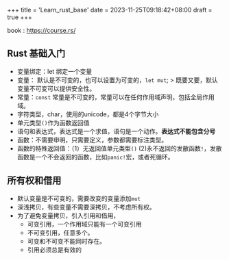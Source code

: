 +++
title = 'Learn_rust_base'
date = 2023-11-25T09:18:42+08:00
draft = true
+++

book : https://course.rs/

## Rust 基础入门

- 变量绑定：let 绑定一个变量
- 变量： 默认是不可变的，也可以设置为可变的，`let mut`; > 既要又要，默认变量不可变可以提供安全性。
- 常量：`const` 常量是不可变的，常量可以在任何作用域声明，包括全局作用域。
- 字符类型，char，使用的unicode，都是4个字节大小
- 单元类型`()`作为函数返回值
- 语句和表达式，表达式是一个求值，语句是一个动作。**表达式不能包含分号**
- 函数：不需要申明，只需要定义，参数都需要标注类型。
- 函数的特殊返回值：（1）无返回值单元类型`()`  (2)永不返回的发散函数`!`，发散函数是一个不会返回的函数，比如`panic!`宏，或者死循环。

## 所有权和借用
- 默认变量是不可变的，需要改变的变量添加`mut`
- 深浅拷贝，有些变量不需要深拷贝，不考虑所有权。
- 为了避免变量拷贝，引入引用和借用，
  - 可变引用，一个作用域只能有一个可变引用
  - 不可变引用，任意多个。
  - 可变和不可变不能同时存在。
  - 引用必须总是有效的